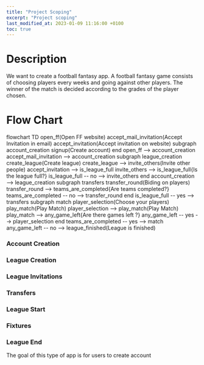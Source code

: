 ```yaml
---
title: "Project Scoping"
excerpt: "Project scoping"
last_modified_at: 2023-01-09 11:16:00 +0100
toc: true
---
```

<script src="/assets/js/mermaid.min.js"></script>
# Description
We want to create a football fantasy app.
A football fantasy game consists of choosing players every weeks and going against other players. The winner of the match is decided according to the grades of the player chosen.

# Flow Chart

<div class="mermaid">
flowchart TD
  open_ff(Open FF website)
  accept_mail_invitation(Accept Invitation in email)
  accept_invitation(Accept invitation on website)
  subgraph account_creation
  signup(Create account)
  end
  open_ff --> account_creation
  accept_mail_invitation --> account_creation
  subgraph league_creation
  create_league(Create league)
  create_league --> invite_others(Invite other people)
  accept_invitation --> is_league_full
  invite_others --> is_league_full{Is the league full?}
  is_league_full -- no --> invite_others
  end
  account_creation --> league_creation
  subgraph transfers
    transfer_round(Biding on players)
    transfer_round --> teams_are_completed{Are teams completed?}
    teams_are_completed -- no --> transfer_round
  end
  is_league_full -- yes --> transfers
  subgraph match
  player_selection(Choose your players)
  play_match(Play Match)
  player_selection --> play_match(Play Match)
  play_match --> any_game_left{Are there games left ?}
  any_game_left -- yes --> player_selection
  end
  teams_are_completed -- yes --> match
  any_game_left -- no --> league_finished(League is finished)
</div>

### Account Creation
### League Creation
### League Invitations
### Transfers
### League Start
### Fixtures
### League End

The goal of this type of app is for users to create account
